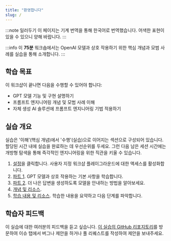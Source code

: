 ```yaml
---
title: "환영합니다"
slug: /
---
```


:::note 일러두기
이 페이지는 기계 번역을 통해 한국어로 번역했습니다. 어색한 표현이 있을 수 있으니 양해 바랍니다.
:::

:::info
이 **75분** 워크숍에서는 OpenAI 모델과 상호 작용하기 위한 핵심 개념과 모범 사례를 실습을 통해 소개합니다.
:::

## 학습 목표

이 워크샵이 끝나면 다음을 수행할 수 있어야 합니다:

- GPT 모델 기능 및 구현 설명하기
- 프롬프트 엔지니어링 개념 및 모범 사례 이해
- 자체 생성 AI 솔루션에 프롬프트 엔지니어링 기법 적용하기

## 실습 개요

실습은 '이해'(핵심 개념)에서 '수행'(실습)으로 이어지는 섹션으로 구성되어 있습니다. 할당된 시간 내에 실습을 완료하는 데 우선순위를 두세요. 그런 다음 남은 세션 시간에는 개방형 탐색을 통해 즉각적인 엔지니어링을 위한 직관을 키울 수 있습니다.

1. [설정](/setup)을 클릭합니다. 사용자 지정 워크샵 플레이그라운드에 대한 액세스를 활성화합니다.
2. [파트 1](/Part-1-labs/Basic-Prompting). GPT 모델과 상호 작용하는 기본 사항을 학습합니다.
3. [파트 2](/Part-2-labs/System-Message). 더 나은 답변을 생성하도록 모델을 안내하는 방법을 알아보세요.
4. [개념 및 리소스](/ai-models).
5. [학습 내용 및 리소스](/summary). 학습한 내용을 요약하고 다음 단계를 파악합니다.

## 학습자 피드백

이 실습에 대한 여러분의 피드백을 듣고 싶습니다. [이 실습의 GitHub 리포지토리](https://github.com/microsoft/Workshop-Interact-with-OpenAI-models/)를 방문하여 이슈 탭에서 버그나 제안을 하거나 풀 리퀘스트를 작성하여 제안을 보내주세요.
